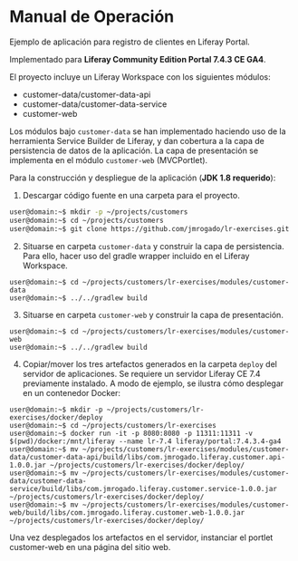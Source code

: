 # Manual de Operación

Ejemplo de aplicación para registro de clientes en Liferay Portal.

Implementado para **Liferay Community Edition Portal 7.4.3 CE GA4**.


El proyecto incluye un Liferay Workspace con los siguientes módulos:
* customer-data/customer-data-api
* customer-data/customer-data-service
* customer-web

Los módulos bajo `customer-data` se han implementado haciendo uso de la herramienta Service Builder de Liferay, y dan cobertura a la capa de persistencia de datos de la aplicación.
La capa de presentación se implementa en el módulo `customer-web` (MVCPortlet).

Para la construcción y despliegue de la aplicación (**JDK 1.8 requerido**):
1. Descargar código fuente en una carpeta para el proyecto.
```sh
user@domain:~$ mkdir -p ~/projects/customers
user@domain:~$ cd ~/projects/customers
user@domain:~$ git clone https://github.com/jmrogado/lr-exercises.git
```
2. Situarse en carpeta `customer-data` y construir la capa de persistencia. Para ello, hacer uso del gradle wrapper incluido en el Liferay Workspace.
```
user@domain:~$ cd ~/projects/customers/lr-exercises/modules/customer-data
user@domain:~$ ../../gradlew build
```
3. Situarse en carpeta `customer-web` y construir la capa de presentación.
```
user@domain:~$ cd ~/projects/customers/lr-exercises/modules/customer-web
user@domain:~$ ../../gradlew build
```
4. Copiar/mover los tres artefactos generados en la carpeta `deploy` del servidor de aplicaciones. Se requiere un servidor Liferay CE 7.4 previamente instalado. A modo de ejemplo, se ilustra cómo desplegar en un contenedor Docker:
```
user@domain:~$ mkdir -p ~/projects/customers/lr-exercises/docker/deploy
user@domain:~$ cd ~/projects/customers/lr-exercises
user@domain:~$ docker run -it -p 8080:8080 -p 11311:11311 -v $(pwd)/docker:/mnt/liferay --name lr-7.4 liferay/portal:7.4.3.4-ga4
user@domain:~$ mv ~/projects/customers/lr-exercises/modules/customer-data/customer-data-api/build/libs/com.jmrogado.liferay.customer.api-1.0.0.jar ~/projects/customers/lr-exercises/docker/deploy/
user@domain:~$ mv ~/projects/customers/lr-exercises/modules/customer-data/customer-data-service/build/libs/com.jmrogado.liferay.customer.service-1.0.0.jar ~/projects/customers/lr-exercises/docker/deploy/
user@domain:~$ mv ~/projects/customers/lr-exercises/modules/customer-web/build/libs/com.jmrogado.liferay.customer.web-1.0.0.jar ~/projects/customers/lr-exercises/docker/deploy/
```
Una vez desplegados los artefactos en el servidor, instanciar el portlet customer-web en una página del sitio web.
